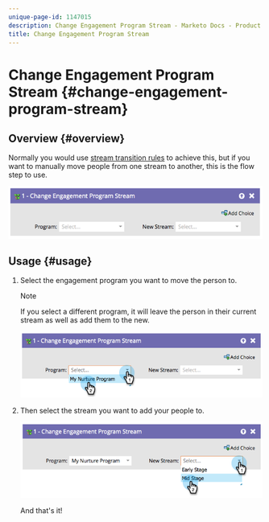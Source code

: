 ```yaml
---
unique-page-id: 1147015
description: Change Engagement Program Stream - Marketo Docs - Product Documentation
title: Change Engagement Program Stream
---
```


# Change Engagement Program Stream {#change-engagement-program-stream}

## Overview {#overview}

Normally you would use [stream transition rules](../../../../product-docs/email-marketing/drip-nurturing/engagement-program-streams/transition-people-between-engagement-streams.md) to achieve this, but if you want to manually move people from one stream to another, this is the flow step to use.

![](assets/image2014-9-22-14-3a52-3a14.png)

## Usage {#usage}

1. Select the engagement program you want to move the person to.

   >[!NOTE]
   >
   >If you select a different program, it will leave the person in their current stream as well as add them to the new.

   ![](assets/image2014-9-22-14-3a52-3a50.png)

1. Then select the stream you want to add your people to.

   ![](assets/image2014-9-22-14-3a52-3a59.png)

   And that's it!

